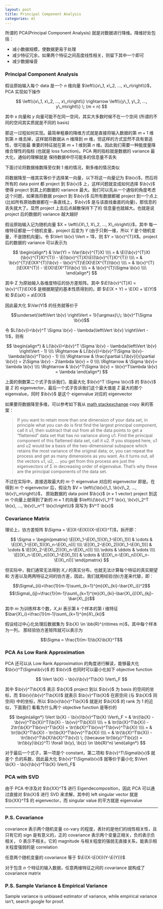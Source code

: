 ```yaml
---
layout: post
title: Principal Component Analysis
categories: ml
---
```


所谓的 PCA(Principal Component Analysis) 就是对数据进行降维。降维好处包括：

* 减小数据规模，使数据更易于处理
* 减少特征冗余，如果两个特征之间高度线性相关，则留下其中一个即可
* 减少数据噪音

### Principal Component Analysis

假设原始输入每个 data 是一个 $n$ 维向量 $\left\\{x\_1, x\_2, …, x\_n\right\\}$，PCA
实现如下操作

$$
\left\\{x\_1, x\_2, ..., x\_n\right\\} \rightarrow \left\\{y\_1, y\_2, ...,
y\_m\right\\} \; (m < n)
$$

其中 $x$ 向量和 $y$ 向量可能不在同一空间，其实大多数时候不在一个空间
(所谓的不同的空间其实质就是不同的 basis)

那这一过程如何实现。最简单粗暴的降维方式就是直接将输入数据的第 $m+1$ 维到第 $n$
维去掉，这样就将数据从 $n$ 维降到 $m$ 维，但这样的方式显然不具有普适性，很可能最
重要的特征就在第 $m+1$ 维到第 $n$ 维。因此我们需要一种能度量降维合理性的指标
(也就是 loss function)。PCA 用的指标就是数据的 variance 最大化，通俗的理解就是
保持数据中尽可能多的信息量不丢失

下面讨论将数据维数降至仅剩 1 维的情况，剩多维的情况类似

将数据降至一维其实等价于选择某一向量，以下将这一向量记为 $\b{v}$，然后将所有的 data
point 都 project 到 $\b{v}$ 上，这样问题就变成如何选择 $\b{v}$ 使得 project 到其上的数据的
variance 最大。我们可以先从一个通俗的角度考虑这个问题，如果我将数据 project 到
$\b{v}$ 后所有数据都被 project 到一个点上(比如所有原始数据都在一条直线上，$\b{v}$
是与该直线垂直的向量)，那信息的丢失就大了。显然 project 上去后点越散保持下了的
信息量也就越大。也就是说 project 后的数据的 variance 越大越好

假设原始输入记为随机向量 $X = \left\\{X\_1, X\_2, ..., X\_n\right\\}$，其中
每一维特征都是一个随机变量，project 后变为 $Y$ (由于只剩一维，所以 $Y$
是个随机变量，不是随机向量)。令 $\Vert \b{v} \Vert = 1$，则 $Y = \b{v}^{T}X$。project
后的数据的 variance 可以表示为

$$
\begin{align*}
& \Var(Y) = \Var(\b{v}^{T}X) \\\\
= & \E((\b{v}^{T}X)(\b{v}^{T}X)^{T}) - \E(\b{v}^{T}X)\E((\b{v}^{T}X)^{T}) \\\\
= & \b{v}^{T}\E(XX^{T})\b{v} - \b{v}^{T}\E(X)\E(X^{T})\b{v} \\\\
= & \b{v}^{T}(\E(XX^{T}) - \E(X)\E(X^T))\b{v} \\\\
= & \b{v}^{T}\Sigma \b{v} \\\\
\end{align*}
$$

其中 $\Sigma$ 为原始输入各维度特征的协方差矩阵。其中 $\E(\b{v}^{T}X) = \b{v}^{T}\E(X)$
是根据期望的基本性质得到的，即 $\E(X + Y) = \E(X) + \E(Y)$ 和 $\E(aX) = a\E(X)$

因此最大化 $\Var(Y)$ 的任务就等价于

$$\underset{\left\Vert \b{v} \right\Vert = 1}{\argmax}\;\; \b{v}^T\Sigma \b{v}$$

令 $L(\b{v})=\b{v}^T \Sigma \b{v} - \lambda(\left\Vert \b{v} \right\Vert - 1)$，则有

$$
\begin{align*}
& L(\b{v})=\b{v}^T \Sigma \b{v} - \lambda(\left\Vert \b{v} \right\Vert - 1) \\\\
\Rightarrow & L(\b{v})=\b{v}^T\Sigma \b{v}- \lambda(\b{v}^T\b{v} - 1) \\\\
\Rightarrow & \frac{\partial L(\b{v})}{\partial \b{v}} = 2\Sigma \b{v} - 2\lambda \b{v} = 0 \\\\
\Rightarrow & \Sigma \b{v}= \lambda \b{v} \\\\
\Rightarrow & \b{v}^T\Sigma \b{v} = \b{v}^T\lambda \b{v} = \lambda
\end{align*}
$$

上面的倒数第二个式子告诉我们，能最大化 $\b{v}^T \Sigma \b{v}$ 的 $\b{v}$ 是 $\Sigma$
的 eigenvector，最后一个式子告诉我们这个最大值是 $\Sigma$ 最大的那个
eigenvalue，同时 $\b{v}$ 是这个 eigenvalue 对应的 eigenvector

如果要将数据降至多维，可以参考如下我从 [math stackexchange](http://math.stackexchange.com/questions/23596/why-is-the-eigenvector-of-a-covariance-matrix-equal-to-a-principal-component)
copy 来的答案：

> If you want to retain more than one dimension of your data set, in principle
> what you can do is first find the largest principal component, call it u1, then
> subtract that out from all the data points to get a “flattened” data set that
> has no variance along u1. Find the principal component of this flattened data
> set, call it u2. If you stopped here, u1 and u2 would be a basis of the
> two-dimensional subspace which retains the most variance of the original data;
> or, you can repeat the process and get as many dimensions as you want. As it
> turns out, all the vectors u1, u2, … you get from this process are just the
> eigenvectors of Σ in decreasing order of eigenvalue. That’s why these are the
> principal components of the data set.

不过在实际中，直接选取最大的 $m$ 个 eigenvalue 对应的 eigenvector 即是。在得到
$m$ 个 eigenvector 后，假设为 $V = \left\\{\b{v}\_1, \b{v}\_2, ..., \b{v}\_m\right\\}$，
原始数据的 data point $\b{x}$ ($n\times 1$ vector) project 到这 $m$ 个向量上就得到了新的
$m\times 1$ 的向量 $\left\\{\b{v}\_1^T \b{x}, \b{v}\_2^T \b{x}, …, \b{v}\_n^T \b{x}\right\\}$
简写为 $V^T \b{x}$

### Covariance Matrix

理论上，协方差矩阵 $\Sigma = \E[(X-\E(X))(X-\E(X))^T]$，拆开即：

$$
\Sigma =
\begin{pmatrix}
\E[(X\_1-\E(X\_1))(X\_1-\E(X\_1))] & \cdots & \E[(X\_1-\E(X\_1))(X\_n-\E(X\_n))] \\\\
\E[(X\_2-\E(X\_2))(X\_1-\E(X\_1))] & \cdots & \E[(X\_2-\E(X\_2))(X\_n-\E(X\_n))] \\\\
\vdots & \ddots & \vdots \\\\
\E[(X\_n-\E(X\_n))(X\_1-\E(X\_1))] & \cdots & \E[(X\_n-\E(X\_n))(X\_n-\E(X\_n))]
\end{pmatrix}
$$

但实际中，我们通常无法得到 $X\_i$ 的真实分布，也就无法计算每个特征的真实期望和
方差以及两两特征之间的协方差，因此，我们就用经验(协)方差来代替，即：

$$\Sigma\_{ii}=\frac{1}{m-1}\sum\_{k=1}^{m}(X\_{ki}-\bar{X\_i})^2$$
$$\Sigma\_{ij}=\frac{1}{m-1}\sum\_{k=1}^{m}(X\_{ki}-\bar{X\_i})(X\_{kj}-\bar{X\_j})$$

其中 $m$ 为训练样本个数，$X\_{ki}$ 表示第 $k$ 个样本的第 $i$ 维特征
$\bar{X\_i}=\frac{1}{m-1}\sum\_{k=1}^{m}X\_{ki}$

假设经过中心化处理后数据集为 $\b{X} \in \bb{R}^{n\times m}$，其中每个样本为一列，
那经验协方差矩阵就可以表示为

$$\Sigma = \frac{1}{m-1}\b{X}\b{X}^T$$

### PCA As Low Rank Approximation

PCA 还可以从 Low Rank Approximation 的角度进行解读，能够最大化 $\b{v}^T\Sigma\b{v}$
的 $\b{v}$ 也同时可以最小化如下 objective function

$$ \Vert \b{X} - \b{v}\b{v}^T\b{X} \Vert\_F $$

其中 $\b{v}^T\b{X}$ 表示 $\b{X}$ project 到以 $\b{v}$ 为 basis 的空间的坐标，而
$\b{v}(\b{v}^T\b{X})$ 就表示 $\b{v}^T\b{X}$ 在原空间 (与 $\b{X}$ 同空间)
中的坐标，所以 $\b{v}\b{v}^T\b{X}$ 就是对 $\b{X}$ 的 rank 为 1 的近似，下面我们
看看为什么两个 objective function 是等价的

$$
\begin{align*}
\Vert \b{X} - \b{v}\b{v}^T\b{X} \Vert\_F = & \tr((\b{X} - \b{vv}^T\b{X})^T(\b{X} - \b{vv}^T\b{X})) \\\\
= & \tr(\b{X}^T\b{X}) - 2\tr(\b{X}^T\b{vv}^T\b{X}) + \tr(\b{X}^T\b{vv}^T\b{vv}^T\b{X}) \\\\
= & \tr(\b{X}^T\b{X}) - \tr(\b{X}^T\b{vv}^T\b{X}) \\\\
= & \tr(\b{X}^T\b{X}) - \tr(\b{v}^T\b{X}\b{X}^T\b{v}) \;
    (\because \tr(\b{y}^T\b{z}) = \tr(\b{y}\b{z}^T) \forall \b{y}, \b{z} \in \bb{R}^n)
\end{align*}
$$

对于最后一个式子，第一项是个 constant，第二项和 $\b{v}^T\Sigma\b{v}$ 就差个
负的系数，因此最大化 $\b{v}^T\Sigma\b{v}$ 就等价于最小化 $\Vert \b{X} -
\b{v}\b{v}^T\b{X} \Vert\_F$

### PCA with SVD

由于 PCA 中涉及对 $\b{XX}^T$ 进行 Eigendecomposition，因此 PCA 可以通过直接对
$\b{X}$ 进行 SVD 来求解，其中的 left singular vector 就是 $\b{XX}^T$ 的
eigenvector，而 singular value 的平方就是 eigenvalue

---

### P.S. Covariance

covariance 表示两个随机变量 co-vary 的程度，表针的是他们的线性相关性，且只有它的
sign 是有意义的，正的 covariance 表示两个变量正相关，负的表示负相关， 0
表示不相关。它的 magnitude 与相关程度的强弱无直接关系，能表示相关程度强弱的是
correlation

任意两个随机变量的 covariance 等于 $\E((X-\E(X))(Y-\E(Y)))$

对于包含 $n$ 个特征的输入数据，任意两维特征之间的 covariance 就构成了 covariance
matrix

### P.S. Sample Variance & Empirical Variance

Sample variance is unbiased estimator of variance, while empirical variance
isn’t, search google for proof.

